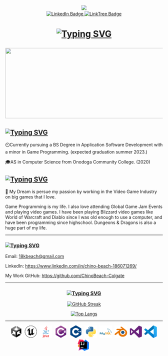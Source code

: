 <div id="header" align="center">
  <img src="https://media.giphy.com/media/6q7HkO26vm7NhI4hKQ/giphy.gif" width="300"/>
</div>

<div id="badges" align="center">
  <a href="https://www.linkedin.com/in/chino-beach-186071269/">
    <img src="https://img.shields.io/badge/LinkedIn-blue?style=for-the-badge&logo=linkedin&logoColor=white" alt="LinkedIn Badge"/>
  </a>
  <a href="https://linktr.ee/chinobeach">
    <img src="https://img.shields.io/badge/LinkTree-green?logo=Linktree&logoColor=white&style=for-the-badge" alt="LinkTree Badge"/>
  </a>
</div>

<h1>
  <div align="center">
    
[![Typing SVG](https://readme-typing-svg.demolab.com?font=Fira+Code&pause=1000&center=true&vCenter=true&width=435&lines=I'm+Chino+Beach;Welcome+To+My+Page)](https://git.io/typing-svg)
 
 </div>
</h1>

<div align="center">
  <img src="https://media.giphy.com/media/QpVUMRUJGokfqXyfa1/giphy.gif" width="1000" height="225"/>
</div>

## [![Typing SVG](https://readme-typing-svg.demolab.com?font=Fira+Code&pause=1000&width=435&lines=%F0%9F%93%96+Educatuion%3A)](https://git.io/typing-svg)

⏲️Currently pursuing a BS Degree in Application Software Development with a minor in Game Programming. (expected graduation summer 2023.)

🎓AS in Computer Science from Onodoga Community College. (2020)

## [![Typing SVG](https://readme-typing-svg.demolab.com?font=Fira+Code&pause=1000&width=435&lines=%F0%9F%92%BB+About+Me%3A)](https://git.io/typing-svg)

🌌 My Dream is persue my passion by working in the Video Game Industry on big games that I love. 

Game Programming is my life. I also love attending Global Game Jam Events and playing video games. I have been playing Blizzard video games like World of Warcraft and Diablo since I was old enough to use a computer, and have been programming since highschool. Dungeons & Dragons is also a huge part of my life.

----

### [![Typing SVG](https://readme-typing-svg.demolab.com?font=Fira+Code&pause=1000&width=435&lines=%E2%9C%89%EF%B8%8FHow+to+Contact+Me%3A)](https://git.io/typing-svg)

Email: 18kbeach@gmail.com 

LinkedIn: https://www.linkedin.com/in/chino-beach-186071269/ 

My Work GitHub: https://github.com/ChinoBeach-Colgate

----

<div id="header" align="center">

### [![Typing SVG](https://readme-typing-svg.demolab.com?font=Fira+Code&pause=1000&color=F7A722&center=true&vCenter=true&width=435&lines=%F0%9F%94%A5+My+Stats+%3A)](https://git.io/typing-svg)
[![GitHub Streak](http://github-readme-streak-stats.herokuapp.com?user=ChinoBeach&theme=vue)](https://git.io/streak-stats)

[![Top Langs](https://github-readme-stats.vercel.app/api/top-langs/?username=ChinoBeach&layout=compact&)](https://github.com/anuraghazra/github-readme-stats)


----

<div id="header" align="center">

<div>
  <img src="https://github.com/devicons/devicon/blob/master/icons/unity/unity-original.svg" title="Unity" alt="unity" width="40" height="40"/>&nbsp;
  <img src="https://github.com/devicons/devicon/blob/master/icons/unrealengine/unrealengine-original.svg" title="Unreal Engine" alt="UE" width="40" height="40"/>&nbsp;
  <img src="https://github.com/devicons/devicon/blob/master/icons/java/java-original-wordmark.svg" title="Java" alt="Java" width="40" height="40"/>&nbsp;
  <img src="https://github.com/devicons/devicon/blob/master/icons/csharp/csharp-original.svg" title="C#" alt="Csharp" width="40" height="40"/>&nbsp;
  <img src="https://github.com/devicons/devicon/blob/master/icons/cplusplus/cplusplus-plain.svg" title="C++" alt="Cplusplus" width="40" height="40"/>&nbsp;
  <img src="https://github.com/devicons/devicon/blob/master/icons/python/python-original.svg" title="Python" alt="python" width="40" height="40"/>&nbsp;
  <img src="https://github.com/devicons/devicon/blob/master/icons/mysql/mysql-original-wordmark.svg" title="MySQL" alt="mysql" width="40" height="40"/>&nbsp;
  <img src="https://github.com/devicons/devicon/blob/master/icons/blender/blender-original.svg" title="Blender" alt="blender" width="40" height="40"/>&nbsp;
  <img src="https://github.com/devicons/devicon/blob/master/icons/visualstudio/visualstudio-plain.svg" title="VisualStudio" alt="VS" width="40" height="40"/>&nbsp;
  <img src="https://github.com/devicons/devicon/blob/master/icons/vscode/vscode-original.svg" title="VisualStudioCode" alt="VSCode" width="40" height="40"/>&nbsp;
  <img src="https://github.com/devicons/devicon/blob/master/icons/intellij/intellij-original.svg" title="IntelliJ" alt="intJ" width="40" height="40"/>&nbsp;
  
</div>


